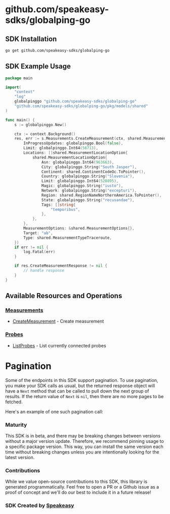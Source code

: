# github.com/speakeasy-sdks/globalping-go

<!-- Start SDK Installation -->
## SDK Installation

```bash
go get github.com/speakeasy-sdks/globalping-go
```
<!-- End SDK Installation -->

## SDK Example Usage
<!-- Start SDK Example Usage -->
```go
package main

import(
	"context"
	"log"
	globalpinggo "github.com/speakeasy-sdks/globalping-go"
	"github.com/speakeasy-sdks/globalping-go/pkg/models/shared"
)

func main() {
    s := globalpinggo.New()

    ctx := context.Background()
    res, err := s.Measurements.CreateMeasurement(ctx, shared.MeasurementRequest{
        InProgressUpdates: globalpinggo.Bool(false),
        Limit: globalpinggo.Int64(56713),
        Locations: []shared.MeasurementLocationOption{
            shared.MeasurementLocationOption{
                Asn: globalpinggo.Int64(963663),
                City: globalpinggo.String("South Jasper"),
                Continent: shared.ContinentCodeOc.ToPointer(),
                Country: globalpinggo.String("Slovenia"),
                Limit: globalpinggo.Int64(528895),
                Magic: globalpinggo.String("iusto"),
                Network: globalpinggo.String("excepturi"),
                Region: shared.RegionNameNorthernAmerica.ToPointer(),
                State: globalpinggo.String("recusandae"),
                Tags: []string{
                    "temporibus",
                },
            },
        },
        MeasurementOptions: &shared.MeasurementOptions{},
        Target: "ab",
        Type: shared.MeasurementTypeTraceroute,
    })
    if err != nil {
        log.Fatal(err)
    }

    if res.CreateMeasurementResponse != nil {
        // handle response
    }
}
```
<!-- End SDK Example Usage -->

<!-- Start SDK Available Operations -->
## Available Resources and Operations


### [Measurements](docs/sdks/measurements/README.md)

* [CreateMeasurement](docs/sdks/measurements/README.md#createmeasurement) - Create measurement

### [Probes](docs/sdks/probes/README.md)

* [ListProbes](docs/sdks/probes/README.md#listprobes) - List currently connected probes
<!-- End SDK Available Operations -->



<!-- Start Dev Containers -->



<!-- End Dev Containers -->



<!-- Start Pagination -->
# Pagination

Some of the endpoints in this SDK support pagination. To use pagination, you make your SDK calls as usual, but the
returned response object will have a `Next` method that can be called to pull down the next group of results. If the
return value of `Next` is `nil`, then there are no more pages to be fetched.

Here's an example of one such pagination call:


<!-- End Pagination -->



<!-- Start Go Types -->

<!-- End Go Types -->

<!-- Placeholder for Future Speakeasy SDK Sections -->



### Maturity

This SDK is in beta, and there may be breaking changes between versions without a major version update. Therefore, we recommend pinning usage
to a specific package version. This way, you can install the same version each time without breaking changes unless you are intentionally
looking for the latest version.

### Contributions

While we value open-source contributions to this SDK, this library is generated programmatically.
Feel free to open a PR or a Github issue as a proof of concept and we'll do our best to include it in a future release!

### SDK Created by [Speakeasy](https://docs.speakeasyapi.dev/docs/using-speakeasy/client-sdks)
